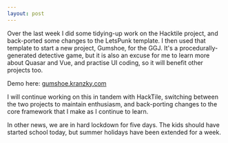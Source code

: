 ```yaml
---
layout: post
---
```


Over the last week I did some tidying-up work on the Hacktile project, and
back-ported some changes to the LetsPunk template. I then used that template to
start a new project, Gumshoe, for the GGJ. It's a procedurally-generated
detective game, but it is also an excuse for me to learn more about Quasar and
Vue, and practise UI coding, so it will benefit other projects too.

Demo here: [gumshoe.kranzky.com](https://gumshoe.kranzky.com)

I will continue working on this in tandem with HackTile, switching between the
two projects to maintain enthusiasm, and back-porting changes to the core
framework that I make as I continue to learn.

In other news, we are in hard lockdown for five days. The kids should have
started school today, but summer holidays have been extended for a week.
